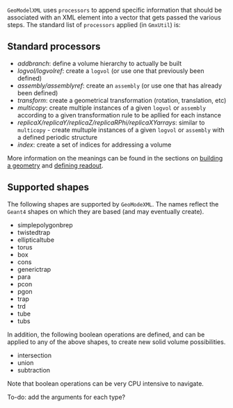 `GeoModelXML` uses `processors` to append specific information that should be associated with an XML element into a vector that gets passed the various steps. The standard list of `processors` applied (in `GmxUtil`) is:

## Standard processors

- *addbranch*: define a volume hierarchy to actually be built
- *logvol/logvolref*: create a `logvol` (or use one that previously been defined)
- *assembly/assemblyref*: create an `assembly` (or use one that has already been defined) 
- *transform*: create a geometrical transformation (rotation, translation, etc)
- *multicopy*: create multiple instances of a given `logvol` or `assembly` according to a given transformation rule to be apllied for each instance
- *replicaX/replicaY/replicaZ/replicaRPhi/replicaXYarrays*: similar to `multicopy` - create multuple instances of a given `logvol` or `assembly` with a defined periodic structure
- *index*: create a set of indices for addressing a volume

More information on the meanings can be found in the sections on [building a geometry](../../buildinggeometry/) and [defining readout](../../readout/).

## Supported shapes

The following shapes are supported by `GeoModeXML`. The names reflect the `Geant4` shapes on which they are based (and may eventually create). 

- simplepolygonbrep
- twistedtrap
- ellipticaltube
- torus
- box
- cons
- generictrap
- para
- pcon
- pgon
- trap
- trd
- tube
- tubs

In addition, the following boolean operations are defined, and can be applied to any of the above shapes, to create new solid volume possibilities.

- intersection
- union
- subtraction

Note that boolean operations can be very CPU intensive to navigate.

To-do: add the arguments for each type?